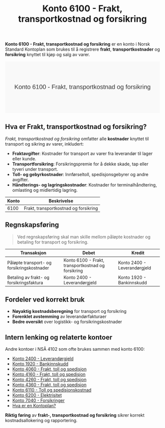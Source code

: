 ﻿---
title: "Konto 6100 - Frakt, transportkostnad og forsikring"
seoTitle: "6100-frakt-transportkostnad-og-forsikring"
description: '**Konto 6100 - Frakt, transportkostnad og forsikring** er en konto i Norsk Standard Kontoplan som brukes til å registrere **frakt**, **transportkostnader** og ...'
---

**Konto 6100 - Frakt, transportkostnad og forsikring** er en konto i Norsk Standard Kontoplan som brukes til å registrere **frakt**, **transportkostnader** og **forsikring** knyttet til kjøp og salg av varer.

![Illustrasjon av konto 6100 Frakt, transportkostnad og forsikring](6100-frakt-transportkostnad-og-forsikring-image.svg)

## Hva er Frakt, transportkostnad og forsikring?

*Frakt, transportkostnad og forsikring* omfatter alle **kostnader** knyttet til transport og sikring av varer, inkludert:

* **Fraktavgifter**: Kostnader for transport av varer fra leverandør til lager eller kunde.
* **Transportforsikring**: Forsikringspremie for å dekke skade, tap eller tyveri under transport.
* **Toll- og gebyrkostnader**: Innførseltoll, spedisjonsgebyrer og andre avgifter.
* **Håndterings- og lagringskostnader**: Kostnader for terminalhåndtering, omlasting og midlertidig lagring.

| Konto | Beskrivelse                           |
|-------|---------------------------------------|
| 6100  | Frakt, transportkostnad og forsikring |

## Regnskapsføring

> Ved regnskapsføring skal man skille mellom påløpte kostnader og betaling for transport og forsikring.

| Transaksjon                            | Debet                                             | Kredit                       |
|----------------------------------------|---------------------------------------------------|------------------------------|
| Påløpte transport- og forsikringskostnader | Konto 6100 - Frakt, transportkostnad og forsikring | Konto 2400 - Leverandørgjeld |
| Betaling av frakt- og forsikringsfaktura  | Konto 2400 - Leverandørgjeld                      | Konto 1920 - Bankinnskudd    |

## Fordeler ved korrekt bruk

* **Nøyaktig kostnadsberegning** for transport og forsikring
* **Forenklet avstemming** av leverandørfakturaer
* **Bedre oversikt** over logistikk- og forsikringskostnader

## Intern lenking og relaterte kontoer

Andre kontoer i NSÂ 4102 som ofte brukes sammen med konto 6100:

* [Konto 2400 - Leverandørgjeld](/blogs/kontoplan/2400-leverandorgjeld "Konto 2400 - Leverandørgjeld")
* [Konto 1920 - Bankinnskudd](/blogs/kontoplan/1920-bankinnskudd "Konto 1920 - Bankinnskudd")
* [Konto 4060 - Frakt, toll og spedisjon](/blogs/kontoplan/4060-frakt-toll-og-spedisjon "Konto 4060 - Frakt, toll og spedisjon")
* [Konto 4160 - Frakt, toll og spedisjon](/blogs/kontoplan/4160-frakt-toll-og-spedisjon "Konto 4160 - Frakt, toll og spedisjon")
* [Konto 4260 - Frakt, toll og spedisjon](/blogs/kontoplan/4260-frakt-toll-og-spedisjon "Konto 4260 - Frakt, toll og spedisjon")
* [Konto 4360 - Frakt, toll og spedisjon](/blogs/kontoplan/4360-frakt-toll-og-spedisjon "Konto 4360 - Frakt, toll og spedisjon")
* [Konto 6110 - Toll og spedisjonskostnad](/blogs/kontoplan/6110-toll-og-spedisjonskostnad "Konto 6110 - Toll og spedisjonskostnad")
* [Konto 6200 - Elektrisitet](/blogs/kontoplan/6200-elektrisitet "Konto 6200 - Elektrisitet")
* [Konto 7040 - Forsikringer](/blogs/kontoplan/7040-forsikringer "Konto 7040 - Forsikringer")
* [Hva er en Kontoplan?](/blogs/regnskap/hva-er-kontoplan "Hva er en Kontoplan? Komplett Guide til Kontoplaner i Norsk Regnskap")

**Riktig føring** av **frakt-, transportkostnad og forsikring** sikrer korrekt kostnadsallokering og rapportering.






